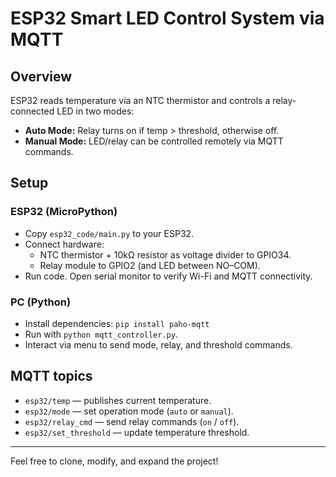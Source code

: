 # ESP32 Smart LED Control System via MQTT

## Overview

ESP32 reads temperature via an NTC thermistor and controls a relay-connected LED in two modes:

- **Auto Mode:** Relay turns on if temp > threshold, otherwise off.
- **Manual Mode:** LED/relay can be controlled remotely via MQTT commands.

## Setup

### ESP32 (MicroPython)
- Copy `esp32_code/main.py` to your ESP32.
- Connect hardware:
  - NTC thermistor + 10kΩ resistor as voltage divider to GPIO34.
  - Relay module to GPIO2 (and LED between NO–COM).
- Run code. Open serial monitor to verify Wi-Fi and MQTT connectivity.

### PC (Python)
- Install dependencies: `pip install paho-mqtt`
- Run with `python mqtt_controller.py`.
- Interact via menu to send mode, relay, and threshold commands.

## MQTT topics

- `esp32/temp` — publishes current temperature.
- `esp32/mode` — set operation mode (`auto` or `manual`).
- `esp32/relay_cmd` — send relay commands (`on` / `off`).
- `esp32/set_threshold` — update temperature threshold.

---

Feel free to clone, modify, and expand the project!
